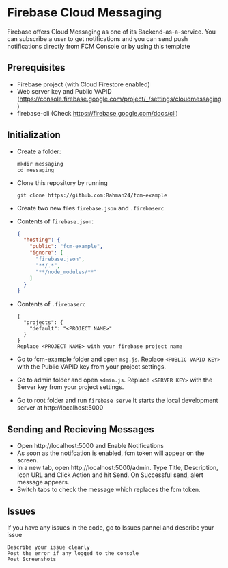 # Firebase Cloud Messaging
Firebase offers Cloud Messaging as one of its Backend-as-a-service. You can subscribe a user to get notifications and you can send push notifications directly from FCM Console or by using this template

## Prerequisites
- Firebase project (with Cloud Firestore enabled)
- Web server key and Public VAPID (https://console.firebase.google.com/project/_/settings/cloudmessaging)
- firebase-cli (Check https://firebase.google.com/docs/cli)

## Initialization
- Create a folder:
  ```
  mkdir messaging
  cd messaging  
  ```
- Clone this repository by running  
  ```
  git clone https://github.com:Rahman24/fcm-example
  ```
- Create two new files  `firebase.json`  and  `.firebaserc`
- Contents of  `firebase.json`:

    ```firebase.json
    {
      "hosting": {
        "public": "fcm-example",
        "ignore": [
          "firebase.json",
          "**/.*",
          "**/node_modules/**"
        ]
      }
    }
    ```
- Contents of  `.firebaserc`

  ```.firebaserc
  {
    "projects": {
      "default": "<PROJECT NAME>"
    }
  }
  Replace <PROJECT NAME> with your firebase project name
  ```
  
- Go to fcm-example folder and open `msg.js`. Replace `<PUBLIC VAPID KEY>` with the Public VAPID key from your project settings.
- Go to admin folder and open  `admin.js`. Replace `<SERVER KEY>` with the Server key from your project settings.
- Go to root folder and run  `firebase serve`  It starts the local development server at http://localhost:5000

## Sending and Recieving Messages
- Open http://localhost:5000 and Enable Notifications
- As soon as the notifcation is enabled, fcm token will appear on the screen.
- In a new tab, open http://localhost:5000/admin. Type Title, Description, Icon URL and Click Action and hit Send. On Successful send, alert message appears.
- Switch tabs to check the message which replaces the fcm token.
  
## Issues
If you have any issues in the code, go to Issues pannel and describe your issue
  ```Template of issue
  Describe your issue clearly
  Post the error if any logged to the console
  Post Screenshots
  ```
